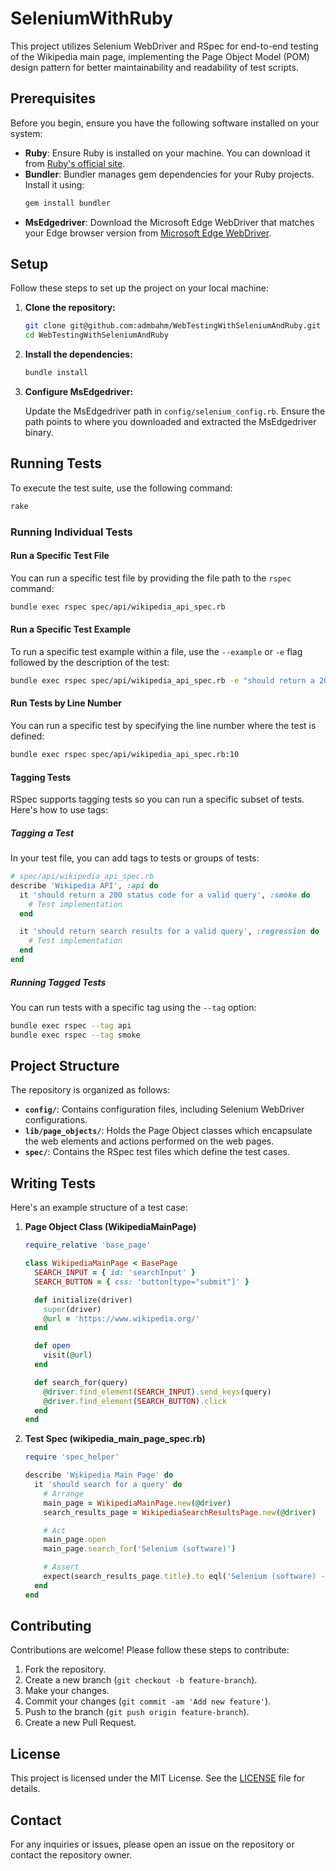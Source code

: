 # SeleniumWithRuby

This project utilizes Selenium WebDriver and RSpec for end-to-end testing of the Wikipedia main page, implementing the Page Object Model (POM) design pattern for better maintainability and readability of test scripts.

## Prerequisites

Before you begin, ensure you have the following software installed on your system:

- **Ruby**: Ensure Ruby is installed on your machine. You can download it from [Ruby's official site](https://www.ruby-lang.org/en/downloads/).
- **Bundler**: Bundler manages gem dependencies for your Ruby projects. Install it using:
    ```sh
    gem install bundler
    ```
- **MsEdgedriver**: Download the Microsoft Edge WebDriver that matches your Edge browser version from [Microsoft Edge WebDriver](https://developer.microsoft.com/en-us/microsoft-edge/tools/webdriver/).

## Setup

Follow these steps to set up the project on your local machine:

1. **Clone the repository:**

    ```sh
    git clone git@github.com:admbahm/WebTestingWithSeleniumAndRuby.git
    cd WebTestingWithSeleniumAndRuby
    ```

2. **Install the dependencies:**

    ```sh
    bundle install
    ```

3. **Configure MsEdgedriver:**

   Update the MsEdgedriver path in `config/selenium_config.rb`. Ensure the path points to where you downloaded and extracted the MsEdgedriver binary.

## Running Tests

To execute the test suite, use the following command:

```sh
rake
```

### Running Individual Tests

#### Run a Specific Test File

You can run a specific test file by providing the file path to the `rspec` command:

```sh
bundle exec rspec spec/api/wikipedia_api_spec.rb
```

#### Run a Specific Test Example

To run a specific test example within a file, use the `--example` or `-e` flag followed by the description of the test:

```sh
bundle exec rspec spec/api/wikipedia_api_spec.rb -e "should return a 200 status code for a valid query"
```

#### Run Tests by Line Number

You can run a specific test by specifying the line number where the test is defined:

```sh
bundle exec rspec spec/api/wikipedia_api_spec.rb:10
```

#### Tagging Tests

RSpec supports tagging tests so you can run a specific subset of tests. Here's how to use tags:

##### Tagging a Test

In your test file, you can add tags to tests or groups of tests:

```ruby
# spec/api/wikipedia_api_spec.rb
describe 'Wikipedia API', :api do
  it 'should return a 200 status code for a valid query', :smoke do
    # Test implementation
  end

  it 'should return search results for a valid query', :regression do
    # Test implementation
  end
end
```

##### Running Tagged Tests

You can run tests with a specific tag using the `--tag` option:

```sh
bundle exec rspec --tag api
bundle exec rspec --tag smoke
```

## Project Structure

The repository is organized as follows:

- **`config/`**: Contains configuration files, including Selenium WebDriver configurations.
- **`lib/page_objects/`**: Holds the Page Object classes which encapsulate the web elements and actions performed on the web pages.
- **`spec/`**: Contains the RSpec test files which define the test cases.

## Writing Tests

Here's an example structure of a test case:

1. **Page Object Class (WikipediaMainPage)**

    ```ruby
    require_relative 'base_page'

    class WikipediaMainPage < BasePage
      SEARCH_INPUT = { id: 'searchInput' }
      SEARCH_BUTTON = { css: 'button[type="submit"]' }

      def initialize(driver)
        super(driver)
        @url = 'https://www.wikipedia.org/'
      end

      def open
        visit(@url)
      end

      def search_for(query)
        @driver.find_element(SEARCH_INPUT).send_keys(query)
        @driver.find_element(SEARCH_BUTTON).click
      end
    end
    ```

2. **Test Spec (wikipedia_main_page_spec.rb)**

    ```ruby
    require 'spec_helper'

    describe 'Wikipedia Main Page' do
      it 'should search for a query' do
        # Arrange
        main_page = WikipediaMainPage.new(@driver)
        search_results_page = WikipediaSearchResultsPage.new(@driver)

        # Act
        main_page.open
        main_page.search_for('Selenium (software)')

        # Assert
        expect(search_results_page.title).to eql('Selenium (software) - Wikipedia')
      end
    end
    ```

## Contributing

Contributions are welcome! Please follow these steps to contribute:

1. Fork the repository.
2. Create a new branch (`git checkout -b feature-branch`).
3. Make your changes.
4. Commit your changes (`git commit -am 'Add new feature'`).
5. Push to the branch (`git push origin feature-branch`).
6. Create a new Pull Request.

## License

This project is licensed under the MIT License. See the [LICENSE](LICENSE) file for details.

## Contact

For any inquiries or issues, please open an issue on the repository or contact the repository owner.
